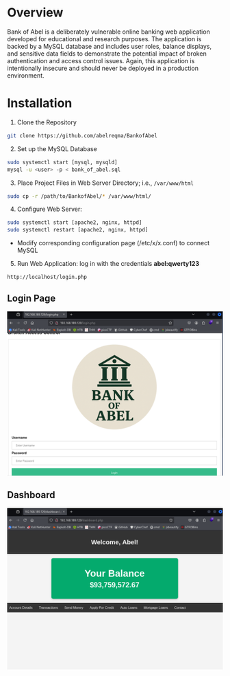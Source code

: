 # Overview
Bank of Abel is a deliberately vulnerable online banking web application developed for educational and research purposes. The application is backed by a MySQL database and includes user roles, balance displays, and sensitive data fields to demonstrate the potential impact of broken authentication and access control issues. Again, this application is intentionally insecure and should never be deployed in a production environment.

# Installation
1. Clone the Repository
```bash
git clone https://github.com/abelreqma/BankofAbel
```
2. Set up the MySQL Database
```bash
sudo systemctl start [mysql, mysqld]
mysql -u <user> -p < bank_of_abel.sql
```
3. Place Project Files in Web Server Directory; i.e., `/var/www/html`
```bash
sudo cp -r /path/to/BankofAbel/* /var/www/html/
```
4. Configure Web Server:
```bash
sudo systemctl start [apache2, nginx, httpd]
sudo systemctl restart [apache2, nginx, httpd]
```
* Modify corresponding configuration page (/etc/x/x.conf) to connect MySQL

5. Run Web Application: log in with the credentials **abel:qwerty123**
```bash
http://localhost/login.php
```

## Login Page

![alt text](https://github.com/abelreqma/BankofAbel/blob/main/pictures/login_page.png)

## Dashboard

![alt text](https://github.com/abelreqma/BankofAbel/blob/main/pictures/dashboard.png)
